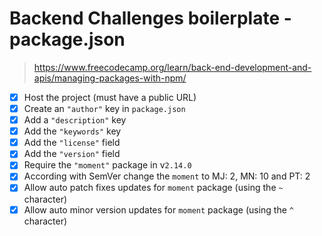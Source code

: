 # Backend Challenges boilerplate - package.json

> https://www.freecodecamp.org/learn/back-end-development-and-apis/managing-packages-with-npm/

- [X] Host the project (must have a public URL)
- [X] Create an `"author"` key in `package.json`
- [X] Add a `"description"` key
- [X] Add the `"keywords"` key
- [X] Add the `"license"` field
- [X] Add the `"version"` field
- [X] Require the `"moment"` package in v`2.14.0`
- [X] According with SemVer change the `moment` to MJ: 2, MN: 10 and PT: 2
- [X] Allow auto patch fixes updates for `moment` package (using the `~` character)
- [X] Allow auto minor version updates for `moment` package (using the `^` character)
